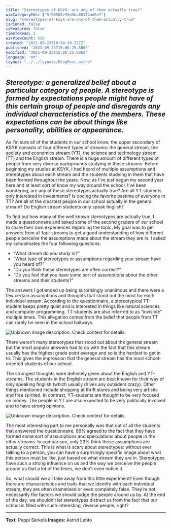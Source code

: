 ```yaml
---
title: "Stereotypes of KSYK: are any of them actually true?"
wixCategoryIds: ["5f90588e95d3ba00172ad6e7"]
slug: "stereotypes-of-ksyk-are-any-of-them-actually-true"
isPinned: false
isFeatured: false
timeToRead: 3
wixViewCount: 659
created: "2021-09-23T10:54:30.227Z"
published: "2021-09-23T15:06:25.606Z"
modified: "2021-09-23T15:06:25.606Z"
language: "en"
layout: "../../layouts/BlogPost.astro"
---
```

*Stereotype: a generalized belief about a particular category of people. A stereotype is formed by expectations people might have of this certain group of people and disregards any individual characteristics of the members. These expectations can be about things like personality, abilities or appearance.*
---

As I’m sure all of the students in our school know, the upper secondary of KSYK consists of four different types of streams: the general stream, the society and economics stream (YT), the science and technology stream (TT) and the English stream. There is a huge amount of different types of people from very diverse backgrounds studying in these streams. Before beginning my studies at KSYK, I had heard of multiple assumptions and stereotypes about each stream and the students studying in them that have been formed throughout the years. Now, as I’ve just begun my second year here and at least sort of know my way around the school, I’ve been wondering, are any of these stereotypes actually true? Are all YT-students only interested in investments? Is coding the favorite pastime of everyone in TT? Are all of the smartest people in our school actually in the general stream? Do English stream students only speak finglish?

To find out how many of the well known stereotypes are actually true, I made a questionnaire and asked some of the second graders of our school to share their own experiences regarding the topic. My goal was to get answers from all four streams to get a good understanding of how different people perceive the assumptions made about the stream they are in. I asked my schoolmates the four following questions:

- “What stream do you study in?”
- “What type of stereotypes or assumptions regarding your stream have you heard of?”
- “Do you think these stereotypes are often correct?”
- “Do you feel that you have some sort of assumptions about the other streams and their students?”

The answers I got ended up being surprisingly unanimous and there were a few certain assumptions and thoughts that stood out the most for each individual stream. According to the questionnaire, a stereotypical TT-student keeps pretty quiet and is interested in things like natural sciences and computer programming. TT-students are also referred to as “invisible” multiple times. This allegation comes from the belief that people from TT can rarely be seen in the school hallways.

![Unknown image description. Check context for details.](https://static.wixstatic.com/media/abd5f5_d54e8461084542f9a8496499e59f34d4~mv2.png) <!-- Original name: stereotypes_peppi_1.png -->

There weren’t many stereotypes that stood out about the general stream but the most popular answers had to do with the fact that this stream usually has the highest grade point average and so is the hardest to get in to. This gives the impression that the general stream has the most school-oriented students of our school.

The strongest thoughts were definitely given about the English and YT-streams. The students in the English stream are best known for their way of only speaking finglish (which usually drives any outsiders crazy). Other things mentioned include shopping at thrift stores and being very artistic and free spirited. In contrast, YT-students are thought to be very focused on money. The people in YT are also expected to be very politically involved and to have strong opinions.

![Unknown image description. Check context for details.](https://static.wixstatic.com/media/abd5f5_a117b63f7604413391bae636fa9ad257~mv2.png) <!-- Original name: stereotypes_peppi_2.png -->

The most interesting part to me personally was that out of all the students that answered the questionnaire, 86% agreed to the fact that they have formed some sort of assumptions and speculations about people in the other streams. In comparison, only 23% think these assumptions are actually correct. This is what is scary about stereotypes: without ever talking to a person, you can have a surprisingly specific image about what this person must be like, just based on what stream they are in. Stereotypes have such a strong influence on us and the way we perceive the people around us that a lot of the times, we don’t even notice it.

So, what should we all take away from this little experiment? Even though there are characteristics and traits that we identify with each individual stream, they are often dramatised or even completely false. They’re not necessarily the factors we should judge the people around us by. At the end of the day, we shouldn’t let stereotypes distract us from the fact that our school is filled with such interesting, diverse people, right?

---

**Text:** Peppi Särkelä
**Images:** Astrid Lehto

